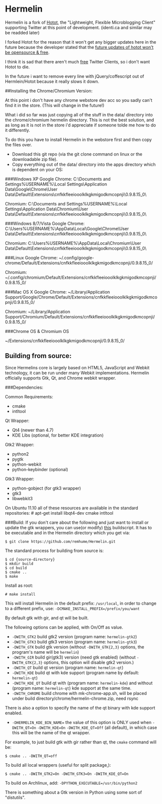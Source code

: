 # Hermelin
Hermelin is a fork of [Hotot](https://github.com/lyricat/Hotot), the "Lightweight, Flexible Microblogging Client" supporting Twitter at this point of development. (identi.ca and similar may be readded later)

I forked Hotot for the reason that it won't get any bigger updates here in the future because the developer stated that the [future updates of hotot won't be opensource & free](https://d34d.de/?p=160).

I think it is sad that there aren't much [free](https://www.gnu.org/philosophy/free-sw.html) Twitter Clients, so i don't want
Hotot to die.

In the future i want to remove every line with jQuery/coffescript out of Hermlein/Hotot because it really slows it down.

##Installing the Chrome/Chromium Version:

At this point i don't have any chrome webstore dev acc so you sadly can't find it in the store. (This will change in the future!)

What i did so far was just copying all of the stuff in the data/ directory into the chrome/chromium hermelin directory.
This is not the best solution, and as long as it is not in the store i'd appreciate if someone tolde me how to do it differently.

To do this you have to install Hermelin in the webstore first and then copy the files over.

* Download this git repo (via the git clone command on linux or the downloadable zip file).
* Copy everything out of the data/ directory into the apps directory which is dependent on your OS:

###Windows XP
Google Chrome:
C:\Documents and Settings\%USERNAME%\Local Settings\Application Data\Google\Chrome\User Data\Default\Extensions\cnfkkfleeiooolklkgkmigodkmcopnji\0.9.8.15_0\

Chromium:
C:\Documents and Settings\%USERNAME%\Local Settings\Application Data\Chromium\User Data\Default\Extensions\cnfkkfleeiooolklkgkmigodkmcopnji\0.9.8.15_0\

###Windows 8/7/Vista
Google Chrome:
C:\Users\%USERNAME%\AppData\Local\Google\Chrome\User Data\Default\Extensions\cnfkkfleeiooolklkgkmigodkmcopnji\0.9.8.15_0\

Chromium:
C:\Users\%USERNAME%\AppData\Local\Chromium\User Data\Default\Extensions\cnfkkfleeiooolklkgkmigodkmcopnji\0.9.8.15_0\

###Linux
Google Chrome:
~/.config/google-chrome/Default/Extensions/cnfkkfleeiooolklkgkmigodkmcopnji/0.9.8.15_0/

Chromium:
~/.config/chromium/Default/Extensions/cnfkkfleeiooolklkgkmigodkmcopnji/0.9.8.15_0/

###Mac OS X
Google Chrome:
~/Library/Application Support/Google/Chrome/Default/Extensions/cnfkkfleeiooolklkgkmigodkmcopnji/0.9.8.15_0/

Chromium:
~/Library/Application Support/Chromium/Default/Extensions/cnfkkfleeiooolklkgkmigodkmcopnji/0.9.8.15_0/

###Chrome OS & Chromium OS

~/Extensions/cnfkkfleeiooolklkgkmigodkmcopnji/0.9.8.15_0/

## Building from source:
Since Hermelins core is largely based on HTML5, JavaScript and Webkit technology, it can be run under many Webkit implementations. Hermelin officially supports Gtk, Qt, and Chrome webkit wrapper.

###Dependencies:

Common Requirements:
* cmake
* intltool

Qt Wrapper:
* Qt4 (newer than 4.7)
* KDE Libs (optional, for better KDE integration)

Gtk2 Wrapper:
* python2
* pygtk
* python-webkit
* python-keybinder (optional)

Gtk3 Wrapper:
* python-gobject (for gtk3 wrapper)
* gtk3
* libwebkit3

On Ubuntu 11.10 all of these resources are available in the standard repositories:
    # apt-get install libqt4-dev cmake intltool

###Build:
If you don't care about the following and just want to install or update the gtk
wrappers, you can use(or modify) [this](https://gist.github.com/fliiiix/8146460) buildscript.
It has to be executable and in the Hermelin directory which you get via:

    $ git clone https://github.com/remhume/Hermelin.git



The standard process for building from source is:

    $ cd {source-directory}
    $ mkdir build
    $ cd build
    $ cmake ..
    $ make

Install as root:

    # make install

This will install Hermelin in the default prefix: `/usr/local`, in order to change
to a different prefix, use:
`-DCMAKE_INSTALL_PREFIX=/prefix/you/want`

By default gtk with gir, and qt will be built.

The following options can be applied, with On/Off as value.

* `-DWITH_GTK2` build gtk2 version (program name: `hermelin-gtk2`)
* `-DWITH_GTK3` build gtk3 version (program name: `hermelin-gtk3`)
* `-DWITH_GTK` build gtk version (without `-DWITH_GTK{2,3}` options, the program's name will be `hermelin`)
* `-DWITH_GIR` build gir(gtk3) version (need gtk enabled) (without `-DWITH_GTK{2,3}` options, this option will disable gtk2 version.)
* `-DWITH_QT` build qt version (program name: `hermelin-qt`)
* `-DWITH_KDE` build qt with kde support (program name by default: `hermelin-qt`)
* `-DWITH_KDE_QT` build qt with (program name: `hermelin-kde`) and without (program name: `hermelin-qt`) kde support at the same time.
* `-DWITH_CHROME` build chrome with mk-chrome-app.sh, will be placed under build directory/chrome/hermelin-chrome.zip, need rsync

There is also a option to specify the name of the qt binary with kde support enabled.

* `-DHERMELIN_KDE_BIN_NAME=` the value of this option is ONLY used when `-DWITH_QT=On` `-DWITH_KDE=On` `-DWITH_KDE_QT=Off` (all default), in which case this will be the name of the qt wrapper.

For example, to just build gtk with gir rather than qt, the `cmake` command
will be:

    $ cmake .. -DWITH_QT=off

To build all local wrappers (useful for split package,):

    $ cmake .. -DWITH_GTK2=On -DWITH_GTK3=On -DWITH_KDE_QT=On

To build on Archlinux, add:
`-DPYTHON_EXECUTABLE=/usr/bin/python2`

There is something about a Gtk version in Python using some sort of
"distutils".
